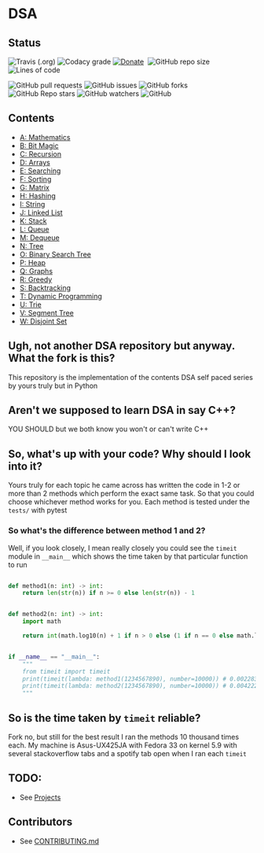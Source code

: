 # DSA

## Status
![Travis (.org)](https://img.shields.io/travis/thisisshub/DSA?style=flat-square)
![Codacy grade](https://img.shields.io/codacy/grade/28b16c91194349b4baa13779c57de794?style=flat-square)
[![Donate](https://img.shields.io/badge/Donate-PayPal-green.svg?logo=paypal&style=flat-square)](https://www.paypal.com/paypalme/thisisshub)&nbsp;
![GitHub repo size](https://img.shields.io/github/repo-size/thisisshub/DSA?style=flat-square)
![Lines of code](https://img.shields.io/tokei/lines/github/thisisshub/DSA?style=flat-square)


![GitHub pull requests](https://img.shields.io/github/issues-pr-raw/thisisshub/DSA?style=flat-square)
![GitHub issues](https://img.shields.io/github/issues/thisisshub/DSA?style=flat-square) ![GitHub forks](https://img.shields.io/github/forks/thisisshub/DSA?style=flat-square) ![GitHub Repo stars](https://img.shields.io/github/stars/thisisshub/DSA?style=flat-square) ![GitHub watchers](https://img.shields.io/github/watchers/thisisshub/DSA?style=flat-square) ![GitHub](https://img.shields.io/github/license/thisisshub/DSA?style=flat-square)

## Contents
- [A: Mathematics](https://github.com/thisisshub/DSA/blob/main/A_mathematics/Z_mathematics.md)
- [B: Bit Magic](https://github.com/thisisshub/DSA/blob/main/B_bit_magic/Z_bit_magic.md)
- [C: Recursion](https://github.com/thisisshub/DSA/blob/main/C_recursion/Z_recursion.md)
- [D: Arrays](https://github.com/thisisshub/DSA/blob/main/D_arrays/Z_arrays.md)
- [E: Searching](https://github.com/thisisshub/DSA/blob/main/E_searching/Z_searching.md)
- [F: Sorting](https://github.com/thisisshub/DSA/blob/main/F_sorting/Z_sorting.md)
- [G: Matrix](https://github.com/thisisshub/DSA/blob/main/G_matrix/Z_matrix.md)
- [H: Hashing](https://github.com/thisisshub/DSA/blob/main/H_hashing/problems/Z_hashing.md])
- [I: String](https://github.com/thisisshub/DSA/blob/main/I_string/Z_string.md)
- [J: Linked List](https://github.com/thisisshub/DSA/blob/main/J_linked_list/Z_linked_list.md)
- [K: Stack](https://github.com/thisisshub/DSA/blob/main/K_stack/Z_stack.md)
- [L: Queue](https://github.com/thisisshub/DSA/blob/main/L_queue/Z_queue.md)
- [M: Dequeue](https://github.com/thisisshub/DSA/blob/main/M_dequeue/Z_dequeue.md)
- [N: Tree](https://github.com/thisisshub/DSA/blob/main/N_tree/Z_tree.md)
- [O: Binary Search Tree](https://github.com/thisisshub/DSA/blob/main/O_binary_search_tree/Z_binary_search_tree.md)
- [P: Heap](https://github.com/thisisshub/DSA/blob/main/P_heap/Z_heap.md)
- [Q: Graphs](https://github.com/thisisshub/DSA/blob/main/Q_graphs/Z_graphs.md)
- [R: Greedy](https://github.com/thisisshub/DSA/blob/main/R_greedy/Z_greedy.md)
- [S: Backtracking](https://github.com/thisisshub/DSA/blob/main/S_backtracking/Z_backtracking.md)
- [T: Dynamic Programming](https://github.com/thisisshub/DSA/blob/main/T_dynamic_programming/Z_dynamic_programming.md)
- [U: Trie](https://github.com/thisisshub/DSA/blob/main/U_trie/Z_trie.md)
- [V: Segment Tree](https://github.com/thisisshub/DSA/blob/main/V_segment_tree/Z_segment_tree.md)
- [W: Disjoint Set](https://github.com/thisisshub/DSA/blob/main/W_disjoint_set/Z_disjoint_set.md)

## Ugh, not another DSA repository but anyway. What the fork is this?
This repository is the implementation of the contents DSA self paced series by yours truly but in Python

## Aren't we supposed to learn DSA in say C++?
YOU SHOULD but we both know you won't or can't write C++

## So, what's up with your code? Why should I look into it?

Yours truly for each topic he came across has written the code in 1-2 or more than 2 methods which perform the exact same task. So that you could choose whichever method works for you. Each method is tested under the `tests/` with pytest

### So what's the difference between method 1 and 2?
Well, if you look closely, I mean really closely you could see the `timeit` module in `__main__` which shows the time taken by that particular function to run

```python

def method1(n: int) -> int:
    return len(str(n)) if n >= 0 else len(str(n)) - 1


def method2(n: int) -> int:
    import math

    return int(math.log10(n) + 1 if n > 0 else (1 if n == 0 else math.log10(-n) + 1))


if __name__ == "__main__":
    """
    from timeit import timeit
    print(timeit(lambda: method1(1234567890), number=10000)) # 0.0022839140001451597
    print(timeit(lambda: method2(1234567890), number=10000)) # 0.004222848001518287
    """
```

## So is the time taken by `timeit` reliable?
Fork no, but still for the best result I ran the methods 10 thousand times each. My machine is Asus-UX425JA with Fedora 33 on kernel 5.9 with several stackoverflow tabs and a spotify tab open when I ran each `timeit`


## TODO:
- See [Projects](https://github.com/thisisshub/DSA/projects/1)

## Contributors
- See [CONTRIBUTING.md](CONTRIBUTING.md)